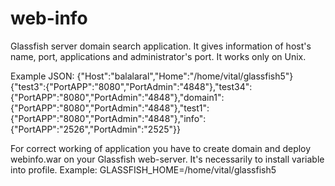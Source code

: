 # web-info
Glassfish server domain search application.
It gives information of host's name, port, applications and administrator's port. It works only on Unix.

Example JSON:
{"Host":"balalaral","Home":"/home/vital/glassfish5"}
{"test3":{"PortAPP":"8080","PortAdmin":"4848"},"test34":{"PortAPP":"8080","PortAdmin":"4848"},"domain1":{"PortAPP":"8080","PortAdmin":"4848"},"test1":{"PortAPP":"8080","PortAdmin":"4848"},"info":{"PortAPP":"2526","PortAdmin":"2525"}}

For correct working of application you have to create domain and deploy webinfo.war on your Glassfish web-server.
It's necessarily to install variable into profile. 
Example: GLASSFISH_HOME=/home/vital/glassfish5
